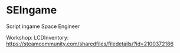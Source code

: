 # SEIngame
Script ingame Space Engineer

Workshop:
LCDInventory: https://steamcommunity.com/sharedfiles/filedetails/?id=2100372186
